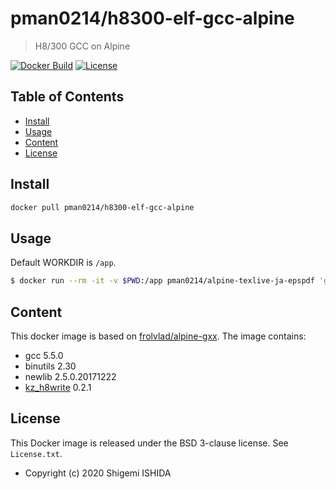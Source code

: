 # pman0214/h8300-elf-gcc-alpine

> H8/300 GCC on Alpine

[![Docker Build](https://img.shields.io/docker/cloud/automated/pman0214/h8300-elf-gcc-alpine.svg)](https://hub.docker.com/r/pman0214/h8300-elf-gcc-alpine/)
[![License](https://img.shields.io/badge/License-BSD%203--Clause-blue.svg)](https://opensource.org/licenses/BSD-3-Clause)

## Table of Contents

- [Install](#install)
- [Usage](#usage)
- [Content](#content)
- [License](#license)

## Install

```bash
docker pull pman0214/h8300-elf-gcc-alpine
```

## Usage

Default WORKDIR is ``/app``.

```bash
$ docker run --rm -it -v $PWD:/app pman0214/alpine-texlive-ja-epspdf 'gcc -o test test.c'

```

## Content

This docker image is based on [frolvlad/alpine-gxx](https://hub.docker.com/r/frolvlad/alpine-gxx).
The image contains:

* gcc 5.5.0
* binutils 2.30
* newlib 2.5.0.20171222
* [kz_h8write](https://osdn.net/projects/kz-h8write/) 0.2.1

## License

This Docker image is released under the BSD 3-clause license.
See ``License.txt``.

* Copyright (c) 2020 Shigemi ISHIDA
